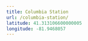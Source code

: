 ```yaml
---
title: Columbia Station
url: /columbia-station/
latitude: 41.313106600000005
longitude: -81.9468057
---
```

